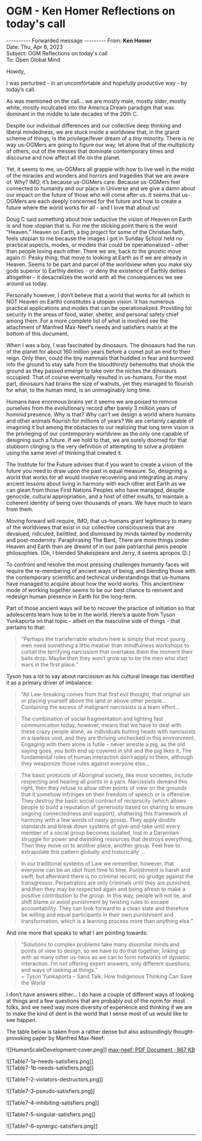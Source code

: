 # OGM - Ken Homer Reflections on today's call

---------- Forwarded message ---------
From: **Ken Homer**   
Date: Thu, Apr 6, 2023  
Subject: OGM Reflections on today's call  
To: Open Global Mind  

Howdy,

I was perturbed - in an uncomfortable and hopefully productive way - by today’s call.

As was mentioned on the call... we are mostly male, mostly older, mostly white, mostly inculcated into the America Dream paradigm that was dominant in the middle to late decades of the 20th C.

Despite our individual differences and our collective deep thinking and liberal mindedness, we are stuck inside a worldview that, in the grand scheme of things, is the privilege/fever dream of a tiny minority. There is no way us-OGMers are going to figure our way, let alone that of the multiplicity of others, out of the messes that dominate contemporary times and discourse and now affect all life on the planet.

Yet, it seems to me, us-OGMers all grapple with how to live well in the midst of the miracles and wonders and horrors and tragedies that we are aware of. Why? IMO, it’s because us-OGMers care. Because us-OGMers feel connected to humanity and our place in Universe and we give a damn about our impact on the future of those who will come after us. It seems that us-OGMers are each deeply concerned for the future and how to create a future where the world works for all - and I love that about us!

Doug C said something about how seductive the vision of Heaven on Earth is and how utopian that is. For me the sticking point there is the word “Heaven.” Heaven on Earth, a big project for some of the Christian faith, feels utopian to me because the images I got in Sunday School held no practical aspects, modes, or models that could be operationalized - other than people loving each other. There we are, back to the gnostic move again 🙄. Pesky thing, that move to looking at Earth as if we are already in Heaven. Seems to be part and parcel of the worldview when you make sky gods superior to Earthly deities - or deny the existence of Earthly deities altogether - it desacralizes the world with all the consequences we see around us today.

Personally however, I don’t believe that a world that works for all (which in NOT Heaven on Earth) constitutes a utopian vision. It has numerous practical applications and modes that can be operationalized. Providing for security in the areas of food, water, shelter, and personal safety chief among them. For a more complete list of what is involved see the attachment of Manfred Max-Neef’s needs and satisfiers matrix at the bottom of this document.

When I was a boy, I was fascinated by dinosaurs. The dinosaurs had the run of the planet for about 160 million years before a comet put an end to their reign. Only then, could the tiny mammals that huddled in fear and burrowed into the ground to stay safe from the bloodthirsty behemoths that shook the ground as they passed emerge to take over the niches the dinosaurs occupied. That of course eventually resulted in us-humans. For the most part, dinosaurs had brains the size of walnuts, yet they managed to flourish for what, to the human mind, is an unimaginably long time.

Humans have enormous brains yet it seems we are poised to remove ourselves from the evolutionary record after barely 3 million years of hominid presence. Why is that? Why can’t we design a world where humans and other animals flourish for millions of years? We are certainly capable of imagining it but among the obstacles to our realizing that long term vision is the privileging of our contemporary worldview as the only one capable of designing such a future. If we hold to that, we are surely doomed for that stubborn clinging is the very definition of attempting to solve a problem using the same level of thinking that created it.

The Institute for the Future advises that if you want to create a vision of the future you need to draw upon the past in equal measure. So, designing a world that works for all would involve recovering and integrating as many ancient lessons about living in harmony with each other and Earth as we can glean from those First Nations Peoples who have managed, despite genocide, cultural appropriation, and a host of other insults, to maintain a coherent identity of being over thousands of years. We have much to learn from them.

Moving forward will require, IMO, that us-humans grant legitimacy to many of the worldviews that exist in our collective consciousness that are devalued, ridiculed, belittled, and dismissed by minds tainted by modernity and post-modernity. Paraphrasing The Bard, There are more things under Heaven and Earth than are dreamt of in our pale patriarchal penis people philosophies. (Ok, I blended Shakespeare and Jerry, it seems apropos 😉.)

To confront and resolve the most pressing challenges humanity faces will require the re-membering of ancient ways of being, and blending those with the contemporary scientific and technical understandings that us-humans have managed to acquire about how the world works. This ancient/new mode of working together seems to be our best chance to reinvent and redesign human presence in Earth for the long-term.

Part of those ancient ways will be to recover the practice of initiation so that adolescents learn how to be in the world. Here’s a quote from Tyson Yunkaporta on that topic - albeit on the masculine side of things - that pertains to that:

> “Perhaps the transferrable wisdom here is simply that most young men need something a little meatier than mindfulness workshops to curtail the terrifying narcissism that overtakes them the moment their balls drop. Maybe then they won’t grow up to be the men who start wars in the first place.”  

Tyson has a lot to say about narcissism as his cultural lineage has identified it as a primary driver of imbalance:

> “All Law-breaking comes from that first evil thought, that original sin or placing yourself above the land or above other people...  
> Containing the excess of malignant narcissists is a team effort…  

> The combination of social fragmentation and lighting fast communication today, however, means that we have to deal with these crazy people alone, as individuals butting heads with narcissists in a lawless void, and they are thriving unchecked in this environment. Engaging with them alone is futile – never wrestle a pig, as the old saying goes, you both end up covered in shit and the pig likes it. The fundamental roles of human interaction don’t apply to them, although they weaponize those rules against everyone else…  

> The basic protocols of Aboriginal society, like most societies, include respecting and hearing all points in a yarn. Narcissists demand this right, then they refuse to allow other points of view on the grounds that it somehow infringes on their freedom of speech or is offensive. They destroy the basic social contract of reciprocity (which allows people to build a reputation of generosity based on sharing to ensure ongoing connectedness and support), shattering this framework of harmony with a few words of nasty gossip. They apply double standards and break down systems of give-and-take until every member of a social group becomes isolated, lost in a Darwinian struggle for power and dwindling resources that destroys everything. Then they move on to another place, another group. Feel free to extrapolate this pattern globally and historically  …  

> In our traditional systems of Law we remember, however, that everyone can be an idiot from time to time. Punishment is harsh and swift, but afterward there is no criminal record, no grudge against the transgressor. Perpetrators are only criminals until they are punished, and then they may be respected again and being afresh to make a positive contribution to the group. In this way, people will not lie, and shift blame or avoid punishment by twisting rules to escape accountability. They can look forward to a clean slate and therefore be willing and equal participants in their own punishment and transformation, which is a learning process more than anything else.”  

And one more that speaks to what I am pointing towards:

> “Solutions to complex problems take many dissimilar minds and points of view to design, so we have to do that together, linking up with as many other us-twos as we can to form networks of dynamic interaction. I’m not offering expert answers, only different questions, and ways of looking at things.”  
~ Tyson Yunkaporta – Sand Talk: How Indigenous Thinking Can Save the World  

I don’t have answers either… I do have a couple of different ways of looking at things and a few questions that are probably out of the norm for most folks, and we need way more diversity of experience and thinking if we are to make the kind of dent in the world that I sense most of us would like to see happen.

The table below is taken from a rather dense but also astoundingly thought-provoking paper by Manfred Max-Neef:

 
![[HumanScaleDevelopment-cover.png]]  [max-neef: PDF Document · 867 KB](https://www.wtf.tw/ref/max-neef.pdf)

![[Table7-1a-needs-satisfiers.png]]  
![[Table7-1b-needs-satisfiers.png]]  

![[Table7-2-violators-destructors.png]]  

![[Table7-3-pseudo-satisfiers.png]]  

![[Table7-4-inhibiting-satisfiers.png]]  

![[Table7-5-singular-satisfiers.png]]  

![[Table7-6-synergic-satisfiers.png]]  

- - - -
